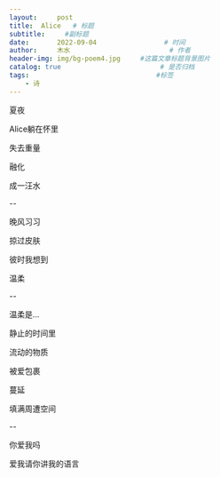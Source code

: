 ```yaml
---
layout:     post                       
title:  Alice   # 标题
subtitle:     #副标题
date:       2022-09-04                 # 时间
author:     木水                         # 作者
header-img: img/bg-poem4.jpg     #这篇文章标题背景图片
catalog: true                         # 是否归档
tags:                                #标签
    - 诗
---
```

夏夜

Alice躺在怀里

失去重量

融化

成一汪水

--

晚风习习

掠过皮肤

彼时我想到

温柔

--

温柔是…

静止的时间里

流动的物质

被爱包裹

蔓延

填满周遭空间

--

你爱我吗

爱我请你讲我的语言





